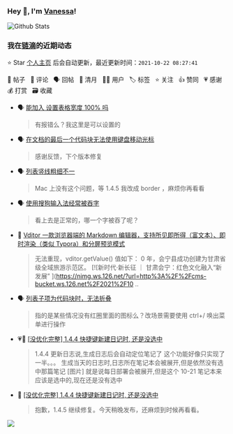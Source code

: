 ### Hey 👋, I'm [Vanessa](http://vanessa.b3log.org/)!

![Github Stats](https://github-readme-stats.vercel.app/api?username=Vanessa219&show_icons=true)

<!--events start -->

### 我在[链滴](https://ld246.com)的近期动态

⭐️ Star [个人主页](https://github.com/Vanessa219/Vanessa219) 后会自动更新，最近更新时间：`2021-10-22 08:27:41`

📝 帖子 &nbsp; 💬 评论 &nbsp; 🗣 回帖 &nbsp; 🌙 清月 &nbsp; 👨‍💻 用户 &nbsp; 🏷️ 标签 &nbsp; ⭐️ 关注 &nbsp; 👍 赞同 &nbsp; 💗 感谢 &nbsp; 💰 打赏 &nbsp; 🗃 收藏

* 🗣 [能加入 设置表格宽度 100% 吗](https://ld246.com/article/1634641220555/comment/1634817348658#comments)

  > 有报错么？我这里是可以设置的
* 🗣 [在文档的最后一个代码块无法使用键盘移动光标](https://ld246.com/article/1634653770679/comment/1634797186896#comments)

  > 感谢反馈，下个版本修复
* 🗣 [列表竖线粗细不一](https://ld246.com/article/1634131993471/comment/1634812030343#comments)

  > Mac 上没有这个问题，等 1.4.5 我改成 border ，麻烦你再看看
* 🗣 [使用搜狗输入法经常被吞字](https://ld246.com/article/1634749634773/comment/1634798135747#comments)

  > 看上去是正常的，哪一个字被吞了呢？
* 💬 [Vditor 一款浏览器端的 Markdown 编辑器，支持所见即所得（富文本）、即时渲染（类似 Typora）和分屏预览模式](https://ld246.com/article/1549638745630/comment/1634807297277#comments)

  > 无法重现，vditor.getValue() 值如下： 0 年，会宁县成功创建为甘肃省级全域旅游示范区。 [![新时代·新长征 ｜ 甘肃会宁：红色文化融入“新发展” ](https://nimg.ws.126.net/?url=http%3A%2F%2Fcms-bucket.ws.126.net%2F2021%2F10 ..
* 🗣 [列表子项为代码块时，无法折叠](https://ld246.com/article/1634717383512/comment/1634780267872#comments)

  > 指的是某些情况没有红圈里面的图标么？改场景需要使用 ctrl+/ 唤出菜单进行操作
* 💗📝 [[没优化完整] 1.4.4 快捷键新建日记时, 还是没选中](https://ld246.com/article/1634783003684)

  > 1.4.4 更新日志说,生成日志后会自动定位笔记了 这个功能好像只实现了一半。。。 生成当天的日志时,日志所在笔记本会被展开,但是依然没有选中那篇笔记 [图片] 就是说每日部署会被展开,但是这个 10-21 笔记本来应该是选中的,现在还是没有选中
* 💬 [[没优化完整] 1.4.4 快捷键新建日记时, 还是没选中](https://ld246.com/article/1634783003684/comment/1634790680743#comments)

  > 抱歉，1.4.5 继续修复。今天稍晚发布，还麻烦到时候再看看。


<!--events end -->

<a title="Hits" target="_blank" href="https://github.com/Vanessa219/Vanessa219"><img src="https://hits.b3log.org/Vanessa219/Vanessa219.svg"></a>
